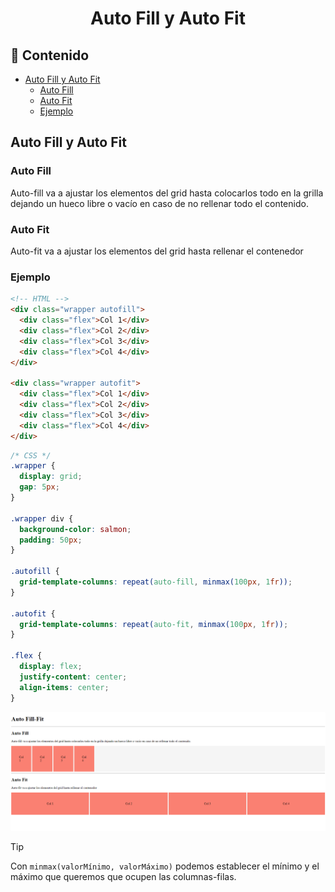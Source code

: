<h1 align="center">Auto Fill y Auto Fit</h1>

<h2>📑 Contenido</h2>

- [Auto Fill y Auto Fit](#auto-fill-y-auto-fit)
  - [Auto Fill](#auto-fill)
  - [Auto Fit](#auto-fit)
  - [Ejemplo](#ejemplo)

## Auto Fill y Auto Fit

### Auto Fill

Auto-fill va a ajustar los elementos del grid hasta colocarlos todo en la grilla dejando un hueco libre o vacío en caso de no rellenar todo el contenido.

### Auto Fit

Auto-fit va a ajustar los elementos del grid hasta rellenar el contenedor

### Ejemplo

```html
<!-- HTML -->
<div class="wrapper autofill">
  <div class="flex">Col 1</div>
  <div class="flex">Col 2</div>
  <div class="flex">Col 3</div>
  <div class="flex">Col 4</div>
</div>

<div class="wrapper autofit">
  <div class="flex">Col 1</div>
  <div class="flex">Col 2</div>
  <div class="flex">Col 3</div>
  <div class="flex">Col 4</div>
</div>
```

```css
/* CSS */
.wrapper {
  display: grid;
  gap: 5px;
}

.wrapper div {
  background-color: salmon;
  padding: 50px;
}

.autofill {
  grid-template-columns: repeat(auto-fill, minmax(100px, 1fr));
}

.autofit {
  grid-template-columns: repeat(auto-fit, minmax(100px, 1fr));
}

.flex {
  display: flex;
  justify-content: center;
  align-items: center;
}
```

![Grid Auto fill y fit](./img/Auto-Fill-Fit.png)

> [!TIP]
>
> Con `minmax(valorMínimo, valorMáximo)` podemos establecer el mínimo y el máximo que queremos que ocupen las columnas-filas.
